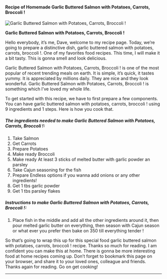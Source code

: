             

#### Recipe of Homemade Garlic Buttered Salmon with Potatoes, Carrots, Broccoli !

![Garlic Buttered Salmon with Potatoes, Carrots, Broccoli !](https://img-global.cpcdn.com/recipes/b4c96cc708937eb4/751x532cq70/garlic-buttered-salmon-with-potatoes-carrots-broccoli-recipe-main-photo.jpg)

**Garlic Buttered Salmon with Potatoes, Carrots, Broccoli !**

Hello everybody, it’s me, Dave, welcome to my recipe page. Today, we’re going to prepare a distinctive dish, garlic buttered salmon with potatoes, carrots, broccoli !. One of my favorites food recipes. This time, I will make it a bit tasty. This is gonna smell and look delicious.

Garlic Buttered Salmon with Potatoes, Carrots, Broccoli ! is one of the most popular of recent trending meals on earth. It is simple, it’s quick, it tastes yummy. It is appreciated by millions daily. They are nice and they look wonderful. Garlic Buttered Salmon with Potatoes, Carrots, Broccoli ! is something which I’ve loved my whole life.

To get started with this recipe, we have to first prepare a few components. You can have garlic buttered salmon with potatoes, carrots, broccoli ! using 9 ingredients and 1 steps. Here is how you cook that.

##### The ingredients needed to make Garlic Buttered Salmon with Potatoes, Carrots, Broccoli !:

1.  Take Salmon
2.  Get Carrots
3.  Prepare Potatoes
4.  Make ready Broccoli
5.  Make ready At least 3 sticks of melted butter with garlic powder an parsley
6.  Take Cajun seasoning for the fish
7.  Prepare Endless options if you wanna add onions or any other ingredients!
8.  Get 1 tbs garlic powder
9.  Get 1 tbs parsley flakes

##### Instructions to make Garlic Buttered Salmon with Potatoes, Carrots, Broccoli !:

1.  Place fish in the middle and add all the other ingredients around it, then pour melted garlic butter on everything, then season with Cajun season or what ever you prefer then bake on 350 till everything tender !

So that’s going to wrap this up for this special food garlic buttered salmon with potatoes, carrots, broccoli ! recipe. Thanks so much for reading. I am confident you can make this at home. There is gonna be more interesting food at home recipes coming up. Don’t forget to bookmark this page on your browser, and share it to your loved ones, colleague and friends. Thanks again for reading. Go on get cooking!

* * *